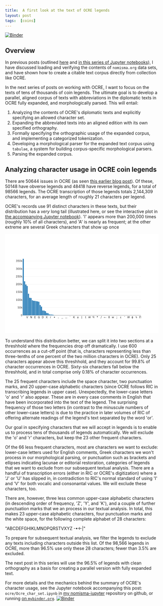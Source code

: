 ```yaml
---
title:  A first look at the text of OCRE legends
layout: post
tags:  [coins]
---
```


[![Binder](https://mybinder.org/badge_logo.svg)](https://mybinder.org/v2/gh/neelsmith/nomisma-jupyter/master?filepath=ocre%2FOcre_char_set.ipynb)



## Overview

In previous posts (outlined [here](http://neelsmith.info/current-projects/tweeting/) and [in this series of Jupyter notebooks](https://mybinder.org/v2/gh/neelsmith/nomisma-jupyter/master?filepath=index.ipynb)), I have discussed loading and verifying the contents of `nomisma.org`  data sets, and have shown how to create a citable text corpus directly from collection like OCRE.

In the next series of posts on working with OCRE, I want to focus on the texts of tens of thousands of coin legends.  The ultimate goal is to develop a parallel, aligned corpus of texts with abbreviations in the diplomatic texts in OCRE fully expanded, and morphologically parsed.  This will entail:

1. Analyzing the contents of OCRE's diplomatic texts and explicitly specifying an allowed character set.
2. Expanding the abbreviated texts into an aligned edition with its own specified orthography.
2. Formally specifying the orthographic usage of the expanded corpus, and implementing a categorized tokenization.
3. Developing a morphological parser for the expanded text corpus using `tabulae`, a system for building corpus-specific morphological parsers.
4. Parsing the expanded corpus.


##  Analyzing  character usage in OCRE coin legends

There are 50644 issues in OCRE (as seen [this earlier blog post](http://neelsmith.info/hc/2019-12-09-validating-RDF/)).  Of these, 50148 have obverse legends and 48418 have reverse legends, for a total of 98566 legends.  The OCRE transcription of those legends totals 2,144,309 characters, for an average length of roughly 21 characters per legend.


OCRE's records use 91 distinct characters in these texts, but their distribution has a *very* long tail (illustrated here, or see the interactive plot in [the accompanying Jupyter notebook](
https://mybinder.org/v2/gh/neelsmith/nomisma-jupyter/master?filepath=ocre%2FOcre_char_set.ipynb)).  'I' appears more than 200,000 times (roughly 10% of all characters), and 'A' is nearly as frequent; at the other extreme are several Greek characters that show up once


![Character frequencies](../imgs/ocre-char-histogram.png)

To understand this distribution better, we can split it into two sections at a threshhold where the frequencies drop off dramatically.  I use 600 occurrences as a cut-off point (that is, characters representing less than three-tenths of one percent of the two million characters in OCRE).  Only 25 characters appear above this threshhold, and they account for 99.8% of character occurrences in OCRE.  Sixty-six characters fall below the threshhold, and in total comprise only 0.18% of character occurrences.  

The 25 frequent characters include the space character, two  punctuation marks, and 20 upper-case alphabetic characters (since OCRE follows RIC in transcribing legends in upper case). Unexpectedly, the lower-case letters 'o' and 'r' also appear.  These are in every case comments in English that have been incorporated into the text of the legend. The surprising frequency of those two letters (in contrast to the minuscule numbers of other lower-case letters) is due to the practice in later volumes of RIC of offering alternate readings of the legend's text separated by the word 'or'.

Our goal in specifying characters that we will accept in legends is to enable us to process tens of thousands of legends automatically.  We will exclude the 'o' and 'r' characters, but keep the 23 other frequent characters.

Of the 66 less frequent characters, most are characters we want to exclude:  lower-case letters used for English comments, Greek characters we won't process in our morphological parsing, or punctuation such as brackets and ellipses indicating lacunae or editorial restoration, categories of legends that we want to exclude from our subsequent textual analysis.  There are a handful of transcription errors (either in RIC or OCRE's digitization) where a 'J' or 'U' has slipped in, in contradiction to RIC's normal standard of using 'I' and 'V' for both vocalic and consonantal values.  We will exclude these characters, too.

There are, however, three less common upper-case alphabetic characters (in descending order of frequency, 'Z', 'Y', and 'K'), and a couple of further punctuation marks that we an process in our textual analysis.  In total, this makes 23 upper-case alphabetic characters, four punctuation marks and the white space, for the following complete alphabet of 28 characters:

"ABCDEFGHIKLMNOPQRSTVXYZ -•←|"

To prepare for subsequent textual analysis, we filter the legends to exclude any texts including characters outside this list. Of the 98,566 legends in OCRE, more than 96.5% use only these 28 characters; fewer than 3.5% are excluded.

The next post in this series will use the 96.5% of legends with clean orthography as a basis for creating a parallel version with fully expanded text.

For more details and the mechanics behind the summary of OCRE's character usage, see the Jupyter notebook accompanying this post:  
 `ocre/Ocre_char_set.ipynb` in [my nomisma-jupyter](https://github.com/neelsmith/nomisma-jupyter) repository on github, or running [on `mybinder.org`](https://mybinder.org/v2/gh/neelsmith/nomisma-jupyter/master?filepath=ocre%2FOcre_char_set.ipynb).  [![Binder](https://mybinder.org/badge_logo.svg)](https://mybinder.org/v2/gh/neelsmith/nomisma-jupyter/master?filepath=ocre%2FOcre_char_set.ipynb)
